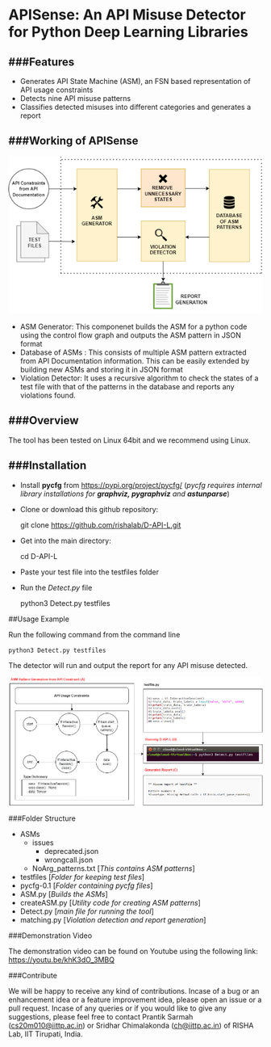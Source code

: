 # APISense: An API Misuse Detector for Python Deep Learning Libraries

###Features
----
- Generates API State Machine (ASM), an FSN based representation of API usage constraints
- Detects nine API misuse patterns
- Classifies detected misuses into different categories and generates a report

###Working of APISense
----
![](architecture.png)

- ASM Generator: This componenet builds the ASM for a python code using the control flow graph and outputs the ASM pattern in JSON format
- Database of ASMs : This consists of multiple ASM pattern extracted from API Documentation information. This can be easily extended by building new ASMs and storing it in JSON format
- Violation Detector: It uses a recursive algorithm to check the states of a test file with that of the patterns in the database and reports any violations found.

###Overview
----
The tool has been tested on Linux 64bit and we recommend using Linux.

###Installation
----
- Install **pycfg** from https://pypi.org/project/pycfg/ (*pycfg requires internal library installations for **graphviz, pygraphviz** and **astunparse***)

- Clone or download this github repository:



    git clone https://github.com/rishalab/D-API-L.git



- Get into the main directory:
 
 

    cd D-API-L

- Paste your test file into the testfiles folder
- Run the *Detect.py* file



    python3 Detect.py testfiles

##Usage Example

Run the following command from the command line



    python3 Detect.py testfiles


The detector will run and output the report for any API misuse detected.

![](steps.png)

###Folder Structure

+ ASMs
	+ issues
		+ deprecated.json
		+ wrongcall.json
	+ NoArg_patterns.txt [*This contains ASM patterns*]
+ testfiles [*Folder for keeping test files*]
+ pycfg-0.1 [*Folder containing pycfg files*]
+ ASM.py [*Builds the ASMs*]
+ createASM.py [*Utility code for creating ASM patterns*]
+ Detect.py [*main file for running the tool*]
+ matching.py [*Violation detection and report generation*]

###Demonstration Video

The demonstration video can be found on Youtube using the following link: https://youtu.be/khK3dO_3MBQ

###Contribute

We will be happy to receive any kind of contributions. Incase of a bug or an enhancement idea or a feature improvement idea, please open an issue or a pull request. Incase of any queries or if you would like to give any suggestions, please feel free to contact Prantik Sarmah (cs20m010@iittp.ac.in) or Sridhar Chimalakonda (ch@iittp.ac.in) of RISHA Lab, IIT Tirupati, India.
